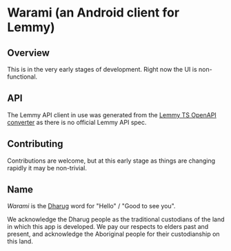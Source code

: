 # Warami (an Android client for Lemmy)
## Overview
This is in the very early stages of development. Right now the UI is non-functional.

## API
The Lemmy API client in use was generated from the [Lemmy TS OpenAPI converter](https://github.com/mdpearce/lemmy-ts-openapi) as there is no official Lemmy API spec.

## Contributing
Contributions are welcome, but at this early stage as things are changing rapidly it may be non-trivial.

## Name
*Warami* is the [Dharug](https://en.wikipedia.org/wiki/Dharug) word for "Hello" / "Good to see you".

We acknowledge the Dharug people as the traditional custodians of the land in which this app is developed. We pay our respects to elders past and present, and acknowledge the Aboriginal people for their custodianship on this land.
